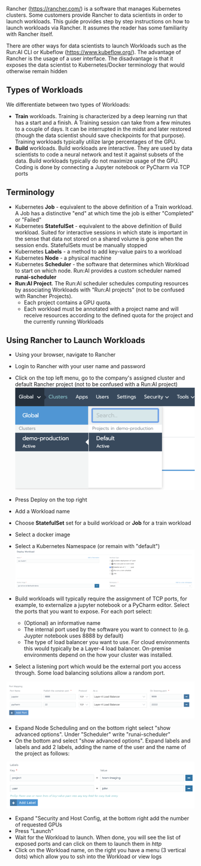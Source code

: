 Rancher (<https://rancher.com/>) is a software that manages Kubernetes clusters. Some customers provide Rancher to data scientists in order to launch workloads. This guide provides step by step instructions on how to launch workloads via Rancher. It assumes the reader has some familiarity with Rancher itself.

There are other ways for data scientists to launch Workloads such as the Run:AI CLI or Kubeflow (<https://www.kubeflow.org/>).  The advantage of Rancher is the usage of a user interface. The disadvantage is that it exposes the data scientist to Kubernetes/Docker terminology that would otherwise remain hidden

## Types of Workloads 

We differentiate between two types of Workloads:

*   __Train__ workloads. Training is characterized by a deep learning run that has a start and a finish. A Training session can take from a few minutes to a couple of days. It can be interrupted in the midst and later restored (though the data scientist should save checkpoints for that purpose). Training workloads typically utilize large percentages of the GPU.
*   __Build__ workloads. Build workloads are interactive. They are used by data scientists to code a neural network and test it against subsets of the data. Build workloads typically do not maximize usage of the GPU. Coding is done by connecting a Jupyter notebook or PyCharm via TCP ports

## Terminology

* Kubernetes __Job__ - equivalent to the above definition of a Train workload. A Job has a distinctive "end" at which time the job is either "Completed" or "Failed"
* Kubernetes __StatefulSet__ -  equivalent to the above definition of Build workload. Suited for interactive sessions in which state is important in the sense that data not stored on a shared volume is gone when the session ends. StatefulSets must be manually stopped
* Kubernetes __Labels__ - a method to add key-value pairs to a workload
* Kubernetes __Node__ - a physical machine
* Kubernetes __Scheduler__ - the software that determines which Workload to start on which node. Run:AI provides a custom scheduler named __runai-scheduler__
* __Run:AI Project__. The Run:AI scheduler schedules computing resources by associating Workloads with "Run:AI projects" (not to be confused with Rancher Projects).
    * Each project contains a GPU quota.
    * Each workload must be annotated with a project name and will receive resources according to the defined quota for the project and the currently running Workloads

## Using Rancher to Launch Workloads 

*  Using your browser, navigate to Rancher       
*  Login to Rancher with your user name and password
*  Click on the top left menu, go to the company's assigned cluster and default Rancher project (not to be confused with a Run:AI project)
![mceclip1.png](img/mceclip1.png) 

*  Press Deploy on the top right
*  Add a Workload name
*  Choose __StatefulSet__ set for a build workload or __Job__ for a train workload    
*  Select a docker image 
*  Select a Kubernetes Namespace (or remain with "default")
![mceclip0.png](img/mceclip0.png)
*  Build workloads will typically require the assignment of TCP ports, for example, to externalize a jupyter notebook or a PyCharm editor. Select the ports that you want to expose. For each port select: 
    *   (Optional) an informative name
    *   The internal port used by the software you want to connect to (e.g. Juypter notebook uses 8888 by default)
    *   The type of load balancer you want to use.  For cloud environments this would typically be  a Layer-4 load balancer. On-premise environments depend on the how your cluster was installed.   
*   Select a listening port which would be the external port you access through. Some load balancing solutions allow a random port.  
      
![mceclip2.png](img/mceclip2.png)
* Expand Node Scheduling and on the bottom right select "show advanced options". Under "Scheduler" write "runai-scheduler"
* On the bottom and select "show advanced options". Expand labels and labels and add 2 labels, adding the name of the user and the name of the project as follows: 

![mceclip3.png](img/mceclip3.png)

* Expand "Security and Host Config, at the bottom right add the number of requested GPUs
* Press "Launch"  
*   Wait for the Workload to launch. When done, you will see the list of exposed ports and can click on them to launch them in _http_
*   Click on the Workload name, on the right you have a menu (3 vertical dots) which allow you to ssh into the Workload or view logs